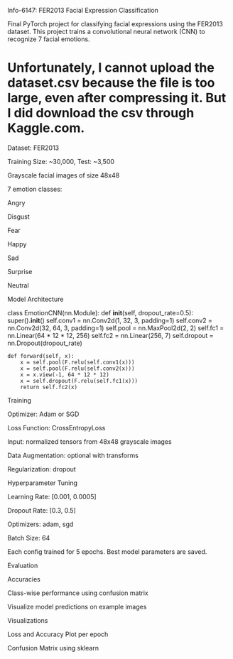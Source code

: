 Info-6147: FER2013 Facial Expression Classification

Final PyTorch project for classifying facial expressions using the FER2013 dataset. This project trains a convolutional neural network (CNN) to recognize 7 facial emotions.

# Unfortunately, I cannot upload the dataset.csv because the file is too large, even after compressing it. But I did download the csv through Kaggle.com.

Dataset: FER2013

Training Size: ~30,000, Test: ~3,500

Grayscale facial images of size 48x48

7 emotion classes:

Angry

Disgust

Fear

Happy

Sad

Surprise

Neutral


Model Architecture

class EmotionCNN(nn.Module):
    def __init__(self, dropout_rate=0.5):
        super().__init__()
        self.conv1 = nn.Conv2d(1, 32, 3, padding=1)
        self.conv2 = nn.Conv2d(32, 64, 3, padding=1)
        self.pool = nn.MaxPool2d(2, 2)
        self.fc1 = nn.Linear(64 * 12 * 12, 256)
        self.fc2 = nn.Linear(256, 7)
        self.dropout = nn.Dropout(dropout_rate)

    def forward(self, x):
        x = self.pool(F.relu(self.conv1(x)))
        x = self.pool(F.relu(self.conv2(x)))
        x = x.view(-1, 64 * 12 * 12)
        x = self.dropout(F.relu(self.fc1(x)))
        return self.fc2(x)


Training

Optimizer: Adam or SGD

Loss Function: CrossEntropyLoss

Input: normalized tensors from 48x48 grayscale images

Data Augmentation: optional with transforms

Regularization: dropout


Hyperparameter Tuning

Learning Rate: [0.001, 0.0005]

Dropout Rate: [0.3, 0.5]

Optimizers: adam, sgd

Batch Size: 64

Each config trained for 5 epochs. Best model parameters are saved.


Evaluation

Accuracies

Class-wise performance using confusion matrix

Visualize model predictions on example images


Visualizations

Loss and Accuracy Plot per epoch

Confusion Matrix using sklearn
